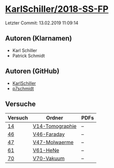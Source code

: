 # [KarlSchiller/2018-SS-FP](https://github.com/KarlSchiller/2018-SS-FP)

Letzter Commit: 13.02.2019 11:09:14

## Autoren (Klarnamen)
- Karl Schiller
- Patrick Schmidt

## Autoren (GitHub)
- [KarlSchiller](https://github.com/KarlSchiller)
- [p7schmidt](https://github.com/p7schmidt)

## Versuche

|       Versuch        |                                         Ordner                                          |PDFs|
|----------------------|-----------------------------------------------------------------------------------------|----|
|[14](../../versuch/14)|[V14-Tomographie](https://github.com/KarlSchiller/2018-SS-FP/tree/master/V14-Tomographie)|–   |
|[46](../../versuch/46)|[V46-Faraday](https://github.com/KarlSchiller/2018-SS-FP/tree/master/V46-Faraday)        |–   |
|[47](../../versuch/47)|[V47-Molwaerme](https://github.com/KarlSchiller/2018-SS-FP/tree/master/V47-Molwaerme)    |–   |
|[61](../../versuch/61)|[V61-HeNe](https://github.com/KarlSchiller/2018-SS-FP/tree/master/V61-HeNe)              |–   |
|[70](../../versuch/70)|[V70-Vakuum](https://github.com/KarlSchiller/2018-SS-FP/tree/master/V70-Vakuum)          |–   |

